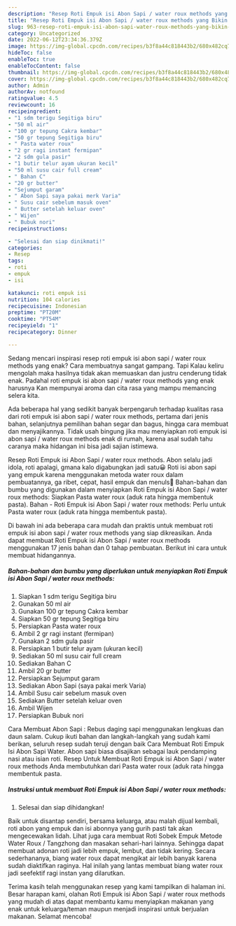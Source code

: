 ```yaml
---
description: "Resep Roti Empuk isi Abon Sapi / water roux methods yang Bikin Ngiler, Buat Buka Puasa Sempurna"
title: "Resep Roti Empuk isi Abon Sapi / water roux methods yang Bikin Ngiler, Buat Buka Puasa Sempurna"
slug: 963-resep-roti-empuk-isi-abon-sapi-water-roux-methods-yang-bikin-ngiler-buat-buka-puasa-sempurna
category: Uncategorized
date: 2022-06-12T23:34:36.379Z
image: https://img-global.cpcdn.com/recipes/b3f8a44c818443b2/680x482cq70/roti-empuk-isi-abon-sapi-water-roux-methods-foto-resep-utama.jpg
hideToc: false
enableToc: true
enableTocContent: false
thumbnail: https://img-global.cpcdn.com/recipes/b3f8a44c818443b2/680x482cq70/roti-empuk-isi-abon-sapi-water-roux-methods-foto-resep-utama.jpg
cover: https://img-global.cpcdn.com/recipes/b3f8a44c818443b2/680x482cq70/roti-empuk-isi-abon-sapi-water-roux-methods-foto-resep-utama.jpg
author: Admin
authorAv: notfound
ratingvalue: 4.5
reviewcount: 16
recipeingredient:
- "1 sdm terigu Segitiga biru"
- "50 ml air"
- "100 gr tepung Cakra kembar"
- "50 gr tepung Segitiga biru"
- " Pasta water roux"
- "2 gr ragi instant fermipan"
- "2 sdm gula pasir"
- "1 butir telur ayam ukuran kecil"
- "50 ml susu cair full cream"
- " Bahan C"
- "20 gr butter"
- "Sejumput garam"
- " Abon Sapi saya pakai merk Varia"
- " Susu cair sebelum masuk oven"
- " Butter setelah keluar oven"
- " Wijen"
- " Bubuk nori"
recipeinstructions:

- "Selesai dan siap dinikmati!"
categories:
- Resep
tags:
- roti
- empuk
- isi

katakunci: roti empuk isi 
nutrition: 104 calories
recipecuisine: Indonesian
preptime: "PT20M"
cooktime: "PT54M"
recipeyield: "1"
recipecategory: Dinner

---
```



Sedang mencari inspirasi resep roti empuk isi abon sapi / water roux methods yang enak? Cara membuatnya sangat gampang. Tapi Kalau keliru mengolah maka hasilnya tidak akan memuaskan dan justru cenderung tidak enak. Padahal roti empuk isi abon sapi / water roux methods yang enak harusnya Kan mempunyai aroma dan cita rasa yang mampu memancing selera kita.


Ada beberapa hal yang sedikit banyak berpengaruh terhadap kualitas rasa dari roti empuk isi abon sapi / water roux methods, pertama dari jenis bahan, selanjutnya pemilihan bahan segar dan bagus, hingga cara membuat dan menyajikannya. Tidak usah bingung jika mau menyiapkan roti empuk isi abon sapi / water roux methods enak di rumah, karena asal sudah tahu caranya maka hidangan ini bisa jadi sajian istimewa.

Resep Roti Empuk isi Abon Sapi / water roux methods. Abon selalu jadi idola, roti apalagi, gmana kalo digabungkan jadi satu😀 Roti isi abon sapi yang empuk karena menggunakan metoda water roux dalam pembuatannya, ga ribet, cepat, hasil empuk dan menuls🥳 Bahan-bahan dan bumbu yang digunakan dalam menyiapkan Roti Empuk isi Abon Sapi / water roux methods: Siapkan Pasta water roux (aduk rata hingga membentuk pasta). Bahan - Roti Empuk isi Abon Sapi / water roux methods: Perlu untuk Pasta water roux (aduk rata hingga membentuk pasta).


Di bawah ini ada beberapa cara mudah dan praktis untuk membuat roti empuk isi abon sapi / water roux methods yang siap dikreasikan. Anda dapat membuat Roti Empuk isi Abon Sapi / water roux methods menggunakan 17 jenis bahan dan 0 tahap pembuatan. Berikut ini cara untuk membuat hidangannya.

<!--inarticleads1-->

##### Bahan-bahan dan bumbu yang diperlukan untuk menyiapkan Roti Empuk isi Abon Sapi / water roux methods:

1. Siapkan 1 sdm terigu Segitiga biru
1. Gunakan 50 ml air
1. Gunakan 100 gr tepung Cakra kembar
1. Siapkan 50 gr tepung Segitiga biru
1. Persiapkan  Pasta water roux
1. Ambil 2 gr ragi instant (fermipan)
1. Gunakan 2 sdm gula pasir
1. Persiapkan 1 butir telur ayam (ukuran kecil)
1. Sediakan 50 ml susu cair full cream
1. Sediakan  Bahan C
1. Ambil 20 gr butter
1. Persiapkan Sejumput garam
1. Sediakan  Abon Sapi (saya pakai merk Varia)
1. Ambil  Susu cair sebelum masuk oven
1. Sediakan  Butter setelah keluar oven
1. Ambil  Wijen
1. Persiapkan  Bubuk nori


Cara Membuat Abon Sapi : Rebus daging sapi menggunakan lengkuas dan daun salam. Cukup ikuti bahan dan langkah-langkah yang sudah kami berikan, seluruh resep sudah teruji dengan baik Cara Membuat Roti Empuk Isi Abon Sapi Water. Abon sapi biasa disajikan sebagai lauk pendamping nasi atau isian roti. Resep Untuk Membuat Roti Empuk isi Abon Sapi / water roux methods Anda membutuhkan dari Pasta water roux (aduk rata hingga membentuk pasta. 

<!--inarticleads2-->

##### Instruksi untuk membuat Roti Empuk isi Abon Sapi / water roux methods:


1. Selesai dan siap dihidangkan!

Baik untuk disantap sendiri, bersama keluarga, atau malah dijual kembali, roti abon yang empuk dan isi abonnya yang gurih pasti tak akan mengecewakan lidah. Lihat juga cara membuat Roti Sobek Empuk Metode Water Roux / Tangzhong dan masakan sehari-hari lainnya. Sehingga dapat membuat adonan roti jadi lebih empuk, lembut, dan tidak kering. Secara sederhananya, biang water roux dapat mengikat air lebih banyak karena sudah diaktifkan raginya. Hal inilah yang lantas membuat biang water roux jadi seefektif ragi instan yang dilarutkan. 

Terima kasih telah menggunakan resep yang kami tampilkan di halaman ini. Besar harapan kami, olahan Roti Empuk isi Abon Sapi / water roux methods yang mudah di atas dapat membantu kamu menyiapkan makanan yang enak untuk keluarga/teman maupun menjadi inspirasi untuk berjualan makanan. Selamat mencoba!
